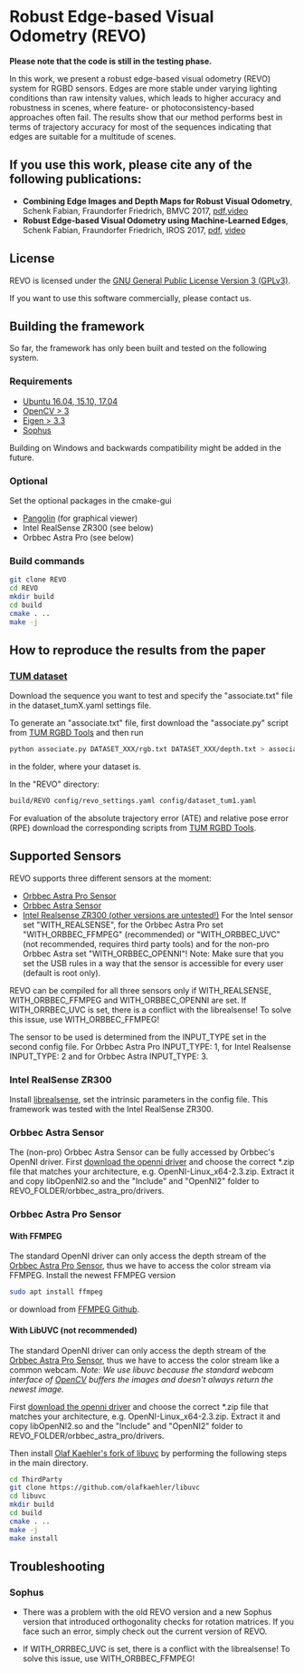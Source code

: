 # Robust Edge-based Visual Odometry (REVO)

**Please note that the code is still in the testing phase.**

In this work, we present a robust edge-based visual odometry (REVO) system for RGBD sensors. Edges are more stable under varying lighting conditions than raw intensity values, which leads to higher accuracy and robustness in scenes, where feature- or photoconsistency-based approaches often fail. The results show that our method performs best in terms of trajectory accuracy for most of the sequences indicating that edges are suitable for a multitude of scenes.

## If you use this work, please cite any of the following publications:
* **Combining Edge Images and Depth Maps for Robust Visual Odometry**, Schenk Fabian, Fraundorfer Friedrich, BMVC 2017, [pdf](https://pure.tugraz.at/portal/files/10383987/0661.pdf),[video](https://youtu.be/uj3rRyqSEnQ)
* **Robust Edge-based Visual Odometry using Machine-Learned Edges**, Schenk Fabian, Fraundorfer Friedrich, IROS 2017, [pdf](https://pure.tugraz.at/portal/files/11216598/schenk_paper_final.pdf), [video](https://youtu.be/PUTV9vsdpbA)

## License
REVO is licensed under the [GNU General Public License Version 3 (GPLv3)](http://www.gnu.org/licenses/gpl.html).

If you want to use this software commercially, please contact us.
## Building the framework
So far, the framework has only been built and tested on the following system.
### Requirements
* [Ubuntu 16.04, 15.10, 17.04](https://www.ubuntu.com/)
* [OpenCV > 3](http://opencv.org/)
* [Eigen > 3.3](http://eigen.tuxfamily.org/index.php?title=Main_Page)
* [Sophus](https://github.com/strasdat/Sophus)

Building on Windows and backwards compatibility might be added in the future.

### Optional
Set the optional packages in the cmake-gui
* [Pangolin](https://github.com/stevenlovegrove/Pangolin)  (for graphical viewer)
* Intel RealSense ZR300 (see below)
* Orbbec Astra Pro (see below)

### Build commands
```bash
git clone REVO
cd REVO
mkdir build
cd build
cmake . ..
make -j
```

## How to reproduce the results from the paper
### [TUM dataset](https://vision.in.tum.de/data/datasets/rgbd-dataset)
Download the sequence you want to test and specify the "associate.txt" file in the dataset_tumX.yaml settings file.

To generate an "associate.txt" file, first download the "associate.py" script from [TUM RGBD Tools](https://svncvpr.in.tum.de/cvpr-ros-pkg/trunk/rgbd_benchmark/rgbd_benchmark_tools/src/rgbd_benchmark_tools/) and then run
```bash
python associate.py DATASET_XXX/rgb.txt DATASET_XXX/depth.txt > associate.txt
```
in the folder, where your dataset is.
 
In the "REVO" directory:
```bash
build/REVO config/revo_settings.yaml config/dataset_tum1.yaml
```
For evaluation of the absolute trajectory error (ATE) and relative pose error (RPE) download the corresponding scripts from [TUM RGBD Tools](https://svncvpr.in.tum.de/cvpr-ros-pkg/trunk/rgbd_benchmark/rgbd_benchmark_tools/src/rgbd_benchmark_tools/).
## Supported Sensors
REVO supports three different sensors at the moment:
* [Orbbec Astra Pro Sensor](https://orbbec3d.com/product-astra-pro/)
* [Orbbec Astra Sensor](https://orbbec3d.com/product-astra/)
* [Intel Realsense ZR300 (other versions are untested!)](https://click.intel.com/intelr-realsensetm-development-kit-featuring-the-zr300.html)
For the Intel sensor set "WITH_REALSENSE", for the Orbbec Astra Pro set "WITH_ORBBEC_FFMPEG" (recommended) or "WITH_ORBBEC_UVC" (not recommended, requires third party tools) and for the non-pro Orbbec Astra set "WITH_ORBBEC_OPENNI"!
Note: Make sure that you set the USB rules in a way that the sensor is accessible for every user (default is root only).

REVO can be compiled for all three sensors only if WITH_REALSENSE, WITH_ORBBEC_FFMPEG and WITH_ORBBEC_OPENNI are set.
If WITH_ORRBEC_UVC is set, there is a conflict with the librealsense!
To solve this issue, use WITH_ORBBEC_FFMPEG!

The sensor to be used is determined from the INPUT_TYPE set in the second config file.
For Orbbec Astra Pro INPUT_TYPE: 1, for Intel Realsense INPUT_TYPE: 2 and for Orbbec Astra INPUT_TYPE: 3.
### Intel RealSense ZR300
Install [librealsense](https://github.com/IntelRealSense/librealsense), set the intrinsic parameters in the config file.
This framework was tested with the Intel RealSense ZR300.

### Orbbec Astra Sensor
The (non-pro) Orbbec Astra Sensor can be fully accessed by Orbbec's OpenNI driver.
First [download the openni driver](https://orbbec3d.com/develop/#registergestoos) and choose the correct *.zip file that matches your architecture, e.g. OpenNI-Linux_x64-2.3.zip. 
Extract it and copy libOpenNI2.so and the "Include" and "OpenNI2" folder to REVO_FOLDER/orbbec_astra_pro/drivers. 

### Orbbec Astra Pro Sensor
#### With FFMPEG
The standard OpenNI driver can only access the depth stream of the [Orbbec Astra Pro Sensor](https://orbbec3d.com/product-astra-pro/), thus we have to access the color stream via FFMPEG.
Install the newest FFMPEG version
```bash
sudo apt install ffmpeg
```
or download from [FFMPEG Github](https://www.ffmpeg.org/download.html).
#### With LibUVC (not recommended)
The standard OpenNI driver can only access the depth stream of the [Orbbec Astra Pro Sensor](https://orbbec3d.com/product-astra-pro/), thus we have to access the color stream like a common webcam.
*Note: We use libuvc because the standard webcam interface of [OpenCV](http://opencv.org/) buffers the images and doesn't always return the newest image.*

First [download the openni driver](https://orbbec3d.com/develop/#registergestoos) and choose the correct *.zip file that matches your architecture, e.g. OpenNI-Linux_x64-2.3.zip. 
Extract it and copy libOpenNI2.so and the "Include" and "OpenNI2" folder to REVO_FOLDER/orbbec_astra_pro/drivers. 

Then install [Olaf Kaehler's fork of libuvc](https://github.com/olafkaehler/libuvc) by performing the following steps in the main directory.
```bash
cd ThirdParty
git clone https://github.com/olafkaehler/libuvc
cd libuvc
mkdir build
cd build
cmake . ..
make -j
make install
```
## Troubleshooting
### Sophus
* There was a problem with the old REVO version and a new Sophus version that introduced orthogonality checks for rotation matrices. If you face such an error, simply check out the current version of REVO.

* If WITH_ORRBEC_UVC is set, there is a conflict with the librealsense! To solve this issue, use WITH_ORBBEC_FFMPEG!
